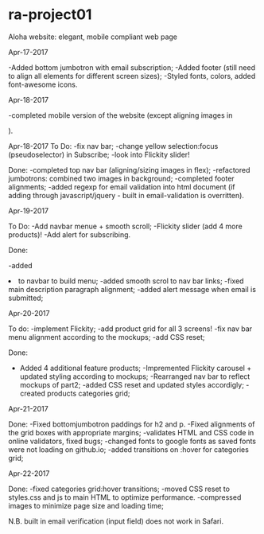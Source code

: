 # ra-project01
Aloha website: elegant, mobile compliant web page

Apr-17-2017

-Added bottom jumbotron with email subscription;
-Added footer (still need to align all elements for different screen sizes);
-Styled fonts, colors, added font-awesome icons.

Apr-18-2017

-completed mobile version of the website (except aligning images in <nav>).

Apr-18-2017
To Do:
  -fix nav bar;
  -change yellow selection:focus (pseudoselector) in Subscribe;
  -look into Flickity slider!

Done: 
  -completed top nav bar (aligning/sizing images in flex);
  -refactored jumbotrons: combined two images in background;
  -completed footer alignments;
  -added regexp for email validation into html document (if adding through javascript/jquery - built in email-validation is overritten).

Apr-19-2017

To Do:
  -Add navbar menue + smooth scroll;
  -Flickity slider (add 4 more products)!
  -Add alert for subscribing.

Done:

  -added <li> to navbar to build menu;
  -added smooth scrol to nav bar links;
  -fixed main description paragraph alignment;
  -added alert message when email is submitted;

Apr-20-2017

To do:
  -implement Flickity;
  -add product grid for all 3 screens!
  -fix nav bar menu alignment according to the mockups;
  -add CSS reset; 

Done:
  - Added 4 additional feature products;
  -Impremented Flickity carousel + updated styling according to mockups;
  -Rearranged nav bar to reflect mockups of part2;
  -added CSS reset and updated styles accordigly;
  -created products categories grid;

Apr-21-2017

Done:
  -Fixed bottomjumbotron paddings for h2 and p.
  -Fixed alignments of the grid boxes with appropriate margins;
  -validates HTML and CSS code in online validators, fixed bugs;
  -changed fonts to google fonts as saved fonts were not loading on github.io;
  -added transitions on :hover for categories grid; 

Apr-22-2017

Done:
  -fixed categories grid:hover transitions;
  -moved CSS reset to styles.css and js to main HTML to optimize performance.
  -compressed images to minimize page size and loading time;

  N.B. built in email verification (input field) does not work in Safari.



